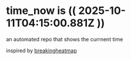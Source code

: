 # time_now is (( 2025-10-11T04:15:00.881Z ))

an automated repo that shows the currnent time

inspired by [breakingheatmap](https://github.com/breakingheatmap/breakingheatmap)